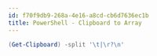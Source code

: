 ```yaml
---
id: f70f9db9-268a-4e16-a8cd-cb6d7636ec1b
title: PowerShell - Clipboard to Array
---
```


``` powershell
(Get-Clipboard) -split '\t|\r?\n'
```
